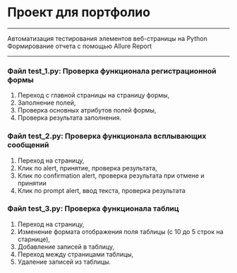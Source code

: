 # Проект для портфолио

---

Автоматизация тестирования элементов веб-страницы на Python  
Формирование отчета с помощью Allure Report


---
### Файл test_1.py: Проверка функционала регистрационной формы

1. Переход с главной страницы на страницу формы,
2. Заполнение полей,
3. Проверка основных атрибутов полей формы,
4. Проверка результата заполнения.

### Файл test_2.py: Проверка функционала всплывающих сообщений

1. Переход на страницу,
2. Клик по alert, принятие, проверка результата,
3. Клик по confirmation alert, проверка результата при отмене и принятии
4. Клик по prompt alert, ввод текста, проверка результата

### Файл test_3.py: Проверка функционала таблиц

1. Переход на страницу,
2. Изменение формата отображения поля таблицы (с 10 до 5 строк на старнице),
3. Добавление записей в таблицу,
4. Переход между страницами таблицы,
5. Удаление записей из таблицы.